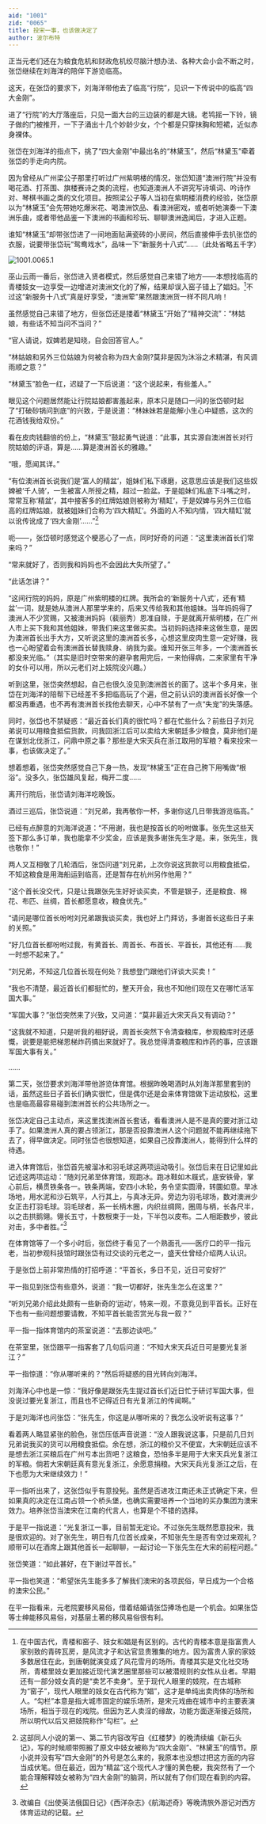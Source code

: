 ```yaml
---
aid: "1001"
zid: "0065"
title: 投宋一事，也该做决定了
author: 波尔布特
---
```


正当元老们还在为粮食危机和财政危机绞尽脑汁想办法、各种大会小会不断之时，张岱继续在刘海洋的陪伴下游览临高。

这天，在张岱的要求下，刘海洋带他去了临高“行院”，见识一下传说中的临高“四大金刚”。

进了“行院”的大厅落座后，只见一面大台的三边装的都是大镜。老鸨摇一下铃，镜子做的门被推开，一下子涌出十几个妙龄少女，个个都是只穿抹胸和短裙，近似赤身裸体。

张岱在刘海洋的指点下，挑了“四大金刚”中最出名的“林黛玉”，然后“林黛玉”牵着张岱的手走向内院。

因为曾经从广州梁公子那里打听过广州紫明楼的情况，张岱知道“澳洲行院”并没有喝花酒、打茶围、旗楼赛诗之类的流程，也知道澳洲人不讲究写诗填词、吟诗作对、琴棋书画之类的文化项目。按照梁公子等人当初在紫明楼消费的经验，张岱原以为“林黛玉”会先带她吃爆米花、喝澳洲饮品、看澳洲密戏，或者听她演奏一下澳洲乐曲，或者带他品鉴一下澳洲的书画和珍玩、聊聊澳洲逸闻后，才进入正题。

谁知“林黛玉”却带张岱进了一间地面贴满瓷砖的小房间，然后直接伸手去扒张岱的衣服，说要带张岱玩“鸳鸯戏水”，品味一下“新服务十八式”……（此处省略五千字）

![1001.0065.1](/1001/0065/1.webp)

巫山云雨一番后，张岱进入贤者模式，然后感觉自己来错了地方——本想找临高的青楼妓女一边享受一边增进对澳洲文化的了解，结果却误入窑子错上了娼妇。[^注1]不过这“新服务十八式”真是好享受，“澳洲荤”果然跟澳洲货一样不同凡响！

虽然感觉自己来错了地方，但张岱还是搂着“林黛玉”开始了“精神交流”：“林姑娘，有些话不知当问不当问？”

“官人请说，奴婢若是知晓，自会回答官人。”

“林姑娘和另外三位姑娘为何被合称为四大金刚?莫非是因为沐浴之术精湛，有风调雨顺之意？”

“林黛玉”脸色一红，迟疑了一下后说道：“这个说起来，有些羞人。”

眼见这个问题居然能让行院姑娘都害羞起来，原本只是随口一问的张岱顿时起了“打破砂锅问到底”的兴致，于是说道：“林妹妹若是能解小生心中疑惑，这次的花酒钱我给双份。”

看在皮肉钱翻倍的份上，“林黛玉”鼓起勇气说道：“此事，其实源自澳洲首长对行院姑娘的评语，算是……算是澳洲首长的雅趣。”

“哦，愿闻其详。”

“有位澳洲首长说我们是‘富人的精盆’，姐妹们私下琢磨，这意思应该是我们这些奴婢被‘千人骑’，一生被富人所授之精，超过一脸盆。于是姐妹们私底下斗嘴之时，常常互称‘精盆’，其中接客多的红牌姑娘则被称为‘精缸’，于是奴婢与另外三位临高的红牌姑娘，就被姐妹们合称为‘四大精缸’。外面的人不知内情，‘四大精缸’就以讹传讹成了‘四大金刚’……”[^注2]

呃——，张岱顿时感觉这个梗恶心了一点，同时好奇的问道：“这里澳洲首长们常来吗？”

“常来就好了，否则我和妈妈也不会因此大失所望了。”

“此话怎讲？”

“这间行院的妈妈，原是广州紫明楼的红牌。我所会的‘新服务十八式’，还有‘精盆’一词，就是她从澳洲人那里学来的，后来又传给我和其他姐妹。当年妈妈得了澳洲人不少赏赐，又被澳洲妈妈（裴丽秀）恩准自赎，于是就离开紫明楼，在广州人市上买下我和其他姐妹，带我们来这里做买卖。当初妈妈选择来这做生意，是因为澳洲首长出手大方，又听说这里的澳洲首长多，心想这里皮肉生意一定好赚，我也一心盼望着会有澳洲首长替我赎身、纳我为妾。谁知开张三年多，一个澳洲首长都没来光临。”（其实是旧时空带来的避孕套用完后，一来怕得病，二来家里有干净的女仆可以用，所以元老们对上妓院没兴趣。）

听到这里，张岱突然想起，自己也很久没见到澳洲首长的面了。这半个多月来，张岱在刘海洋的陪帮下已经差不多把临高玩了个遍，但之前认识的澳洲首长好像一个都没再重遇，也不再有澳洲首长找他去聊天，心中不禁有了一点“失宠”的失落感。

同时，张岱也不禁疑惑：“最近首长们真的很忙吗？都在忙些什么？前些日子刘兄弟说可以用粮食抵偿货款，问我回浙江后可以卖给大宋朝廷多少粮食，莫非他们是在谋划北伐浙江，问鼎中原之事？那些是大宋天兵在浙江取用的军粮？看来投宋一事，也该做决定了。”

想着想着，张岱突然感觉自己下身一热，发现“林黛玉”正在自己胯下用嘴做“根浴”。没多久，张岱雄风复起，梅开二度……

离开行院后，张岱请刘海洋吃晚饭。

酒过三巡后，张岱说道：“刘兄弟，我再敬你一杯，多谢你这几日带我游览临高。”

已经有点醉意的刘海洋说道：“不用谢，我也是按首长的吩咐做事。张先生这些天签下那么多订单，我也能拿不少奖金，应该是我多谢张先生才是。来，张先生，我也敬你！”

两人又互相敬了几轮酒后，张岱问道“刘兄弟，上次你说这货款可以用粮食抵偿，不知这粮食是用海船运到临高，还是暂存在杭州另作他用？”

“这个首长没交代，只是让我跟张先生好好谈买卖，不管是银子，还是粮食、棉花、布匹、丝绸，首长都愿意收，粮食优先。”

“请问是哪位首长吩咐刘兄弟跟我谈买卖，我也好上门拜访，多谢首长这些日子来的关照。”

“好几位首长都吩咐过我，有黄首长、周首长、布首长、平首长，其他还有……我一时想不起来了。”

“刘兄弟，不知这几位首长现在何处？我想登门跟他们详谈大买卖！”

“我也不清楚，最近首长们都挺忙的，整天开会，我也不知他们现在又在哪忙活军国大事。”

“军国大事？”张岱突然来了兴致，又问道：“莫非最近大宋天兵又有调动？”

“这我就不知道，只是听我的相好说，周首长突然下令清查粮库，参观粮库时还感慨，说要是能把梯恩梯炸药搞出来就好了。我总觉得清查粮库和炸药的事，应该跟军国大事有关。”

……

第二天，张岱要求刘海洋带他游览体育馆。根据昨晚喝酒时从刘海洋那里套到的话，虽然这些日子首长们确实很忙，但是偶尔还是会来体育馆做下运动放松，这里也是临高最容易碰到澳洲首长的公共场所之一。

张岱决定自己主动点，来这里找澳洲首长套话，看看澳洲人是不是真的要对浙江动手了。如果澳洲人真的要占领浙江，那是否投靠澳洲人这个问题就不能再继续拖下去了，得早做决定。同时张岱也很想知道，如果自己投靠澳洲人，能得到什么样的待遇。

进入体育馆后，张岱首先被溜冰和羽毛球这两项运动吸引。张岱后来在日记里如此记述这两项运动：“随刘兄弟至体育馆，观跑冰。跑冰鞋如木屐式，底安铁骨，掌心前后，横贯铁条各一。铁条两端，安四小木轮，务令坚实圆滑，转圜如意。旱冰场地，用水泥和沙石筑平，人行其上，与真冰无异。旁边为羽毛球场，数对澳洲少女正击打羽毛球。羽毛球者，系一长柄木圈，内织丝绸网，圈周与柄，长各尺半，以之击拱鹅翎。翎长五寸，十数根束于一处，下半包以皮布。二人相距数步，彼此对击，多中者胜。”[^注3]

在体育馆等了一个多小时后，张岱终于看见了一个熟面孔——医疗口的平一指元老，当初参观科技馆时跟张岱有过交谈的元老之一，盛天仕曾经介绍两人认识。

于是张岱上前非常热情的打招呼道：“平首长，多日不见，近日可安好?”

平一指见到张岱有些意外，说道：“我一切都好，张先生怎么在这里？”

“听刘兄弟介绍此处颇有一些新奇的‘运动’，特来一观，不意竟见到平首长。正好在下也有一些问题想要请教，不知平首长能否赏光与我一叙？”

平一指一指体育馆内的茶室说道：“去那边谈吧。”

在茶室里，张岱跟平一指客套了几句后问道：“不知大宋天兵近日可是要光复浙江？”

平一指惊道：“你从哪听来的？”然后将疑惑的目光转向刘海洋。

刘海洋心中也是一惊：“我好像是跟张先生提过首长们近日忙于研讨军国大事，但没说过要光复浙江，而且也不记得近日有光复浙江的传闻啊。”

于是刘海洋也问张岱：“张先生，你这是从哪听来的？我怎么没听说有这事？”

看着两人略显紧张的脸色，张岱压低声音说道：“没人跟我说这事，只是前几日刘兄弟说我买的货可以用粮食抵偿。余在想，浙江的粮价又不便宜，大宋朝廷应该不是想去浙江买粮后在广州亏本出货吧？这粮食，恐怕多半是用于大宋天兵光复浙江的军粮。倘若大宋朝廷真有意光复浙江，余愿意捐粮。大宋天兵光复浙江之后，在下也愿为大宋继续效力！”

平一指听出来了，这张岱似乎有意投髡。虽然是否进攻江南还未正式确定下来，但如果真的决定在江南占领一个桥头堡，也确实需要培养一个当地的买办集团为澳宋效力。培养张岱当澳宋在江南的代言人，也算是个不错的选择。

于是平一指说道：“光复浙江一事，目前暂无定论。不过张先生既然愿意投宋，我是很欢迎的。对了张先生，明日有几位首长成亲，不知张先生是否有空过来观礼？顺带可以在酒席上跟其他首长一起聊聊，一起讨论一下张先生在大宋的前程问题。”

张岱笑道：“如此甚好，在下谢过平首长。”

平一指也笑道：“希望张先生能多多了解我们澳宋的各项民俗，早日成为一个合格的澳宋公民。”

在平一指看来，元老院要移风易俗，借着结婚请张岱捧场也是一个机会。如果张岱等士绅能移风易俗，对基层土著的移风易俗很有利。

[^注1]: 在中国古代，青楼和窑子、妓女和娼是有区别的。古代的青楼本意是指富贵人家别致的青砖瓦房，是风流才子和达官显贵雅集的地方。因为富贵人家的家妓多数居住在此，到唐朝就演变成了风花雪月的场所。青楼其实是文化社交场所，青楼里妓女更加接近现代演艺圈里那些可以被潜规则的女性从业者。早期还有一部分妓女真的是“卖艺不卖身”。至于现代人眼里的妓院，在古城称为“窑子”，现代人眼里的妓女在古代称为“娼”，这才是单纯出卖肉体的场所和人。“勾栏”本意是指大城市固定的娱乐场所，是宋元戏曲在城市中的主要表演场所，相当于现在的戏院。但因为艺人卖淫的缘故，功能方面逐渐接近妓院，所以明代以后又把妓院称作“勾栏”。
[^注2]: 这部同人小说的第一、第二节内容改写自《红楼梦》的晚清续编《新石头记》，写的时候顺带照搬了原文中妓女被称为“四大金刚”、“林黛玉”的情节。原小说并没有写“四大金刚”的外号是怎么来的，我原本也没想过把这方面的内容当成伏笔。但在最近，因为“精盆”这个现代人才懂的黄色梗，我突然有了一个能合理解释妓女被称为“四大金刚”的脑洞，所以就有了你们现在看到的内容。
[^注3]: 改编自《出使英法俄国日记》《西洋杂志》《航海述奇》等晚清旅外游记对西方体育运动的记载。
